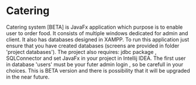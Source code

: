 # Catering
Catering system [BETA] is JavaFx application which purpose is to enable user to order food. It consists of multiple windows dedicated for admin and client. It also has databases designed in XAMPP. To run this application just ensure that you have created databases (screens are provided in folder 'project databases'). The project also requires: jdbc package , SQLConnector and set JavaFx in your project in Intellij IDEA. The first user in database 'users' must be your futer admin login , so be carefull in your choices. This is BETA version and there is possibility that it will be upgraded in the near future.

